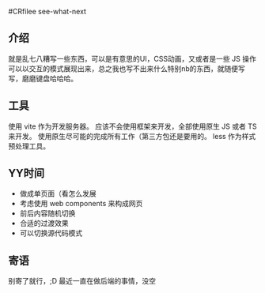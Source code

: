 #CRfilee see-what-next

## 介绍
就是乱七八糟写一些东西，可以是有意思的UI，CSS动画，又或者是一些 JS 操作可以以交互的模式展现出来，总之我也写不出来什么特别nb的东西，就随便写写，磨磨键盘哈哈哈。

## 工具
使用 vite 作为开发服务器。
应该不会使用框架来开发，全部使用原生 JS 或者 TS 来开发。
使用原生尽可能的完成所有工作（第三方包还是要用的。
less 作为样式预处理工具。

## YY时间
- 做成单页面（看怎么发展
- 考虑使用 web components 来构成网页
- 前后内容随机切换
- 合适的过渡效果
- 可以切换源代码模式

## 寄语
别寄了就行，;D
最近一直在做后端的事情，没空
